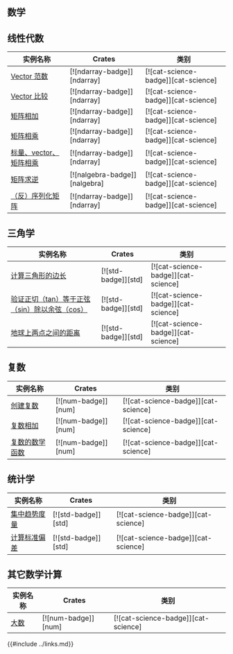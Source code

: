 ## 数学

<!--
> [science/mathematics.md](https://github.com/rust-lang-nursery/rust-cookbook/blob/master/src/science/mathematics.md)
> <br />
> commit 714e9f4fcd2fc7649abd87eef00b13b3b571c655 2020.12.31
-->

## 线性代数

| 实例名称 | Crates | 类别 |
|--------|--------|------------|
| [Vector 范数][vector-norm] | [![ndarray-badge]][ndarray] | [![cat-science-badge]][cat-science] |
| [Vector 比较][vector-comparison] | [![ndarray-badge]][ndarray] | [![cat-science-badge]][cat-science] |
| [矩阵相加][add-matrices] | [![ndarray-badge]][ndarray] | [![cat-science-badge]][cat-science] |
| [矩阵相乘][multiply-matrices] | [![ndarray-badge]][ndarray] | [![cat-science-badge]][cat-science] |
| [标量、vector、矩阵相乘][multiply-scalar-vector-matrix] | [![ndarray-badge]][ndarray] | [![cat-science-badge]][cat-science] |
| [矩阵求逆][invert-matrix] | [![nalgebra-badge]][nalgebra] | [![cat-science-badge]][cat-science] |
| [（反）序列化矩阵][deserialize-matrix] | [![ndarray-badge]][ndarray] | [![cat-science-badge]][cat-science] |

[vector-norm]: /science/mathematics/linear_algebra.md#vector-范数
[vector-comparison]: /science/mathematics/linear_algebra.md#vector-比较
[add-matrices]: /science/mathematics/linear_algebra.md#矩阵相加
[multiply-matrices]: /science/mathematics/linear_algebra.md#矩阵相乘
[multiply-scalar-vector-matrix]: /science/mathematics/linear_algebra.md#标量vector矩阵相乘
[invert-matrix]: /science/mathematics/linear_algebra.md#矩阵求逆
[deserialize-matrix]: /science/mathematics/linear_algebra.md#反序列化矩阵

## 三角学

| 实例名称 | Crates | 类别 |
|--------|--------|------------|
| [计算三角形的边长][side-length] | [![std-badge]][std] | [![cat-science-badge]][cat-science] |
| [验证正切（tan）等于正弦（sin）除以余弦（cos）][tan-sin-cos] | [![std-badge]][std] | [![cat-science-badge]][cat-science] |
| [地球上两点之间的距离][latitude-longitude] | [![std-badge]][std] | [![cat-science-badge]][cat-science] |

[side-length]: /science/mathematics/trigonometry.md#计算三角形的边长
[tan-sin-cos]: /science/mathematics/trigonometry.md#验证正切tan等于正弦sin除以余弦cos
[latitude-longitude]: /science/mathematics/trigonometry.md#地球上两点之间的距离

## 复数

| 实例名称 | Crates | 类别 |
|--------|--------|------------|
| [创建复数][create-complex] | [![num-badge]][num] | [![cat-science-badge]][cat-science] |
| [复数相加][add-complex] | [![num-badge]][num] | [![cat-science-badge]][cat-science] |
| [复数的数学函数][mathematical-functions] | [![num-badge]][num] | [![cat-science-badge]][cat-science] |

[create-complex]: /science/mathematics/complex_numbers.md#创建复数
[add-complex]: /science/mathematics/complex_numbers.md#复数相加
[mathematical-functions]: /science/mathematics/complex_numbers.md#复数的数学函数

## 统计学

| 实例名称 | Crates | 类别 |
|--------|--------|------------|
| [集中趋势度量][ex-central-tendency] | [![std-badge]][std] | [![cat-science-badge]][cat-science] |
| [计算标准偏差][ex-standard-deviation] | [![std-badge]][std] | [![cat-science-badge]][cat-science] |

[ex-central-tendency]: /science/mathematics/statistics.md#集中趋势度量
[ex-standard-deviation]: /science/mathematics/statistics.md#计算标准偏差

## 其它数学计算

| 实例名称 | Crates | 类别 |
|--------|--------|------------|
| [大数][big-integers] | [![num-badge]][num] | [![cat-science-badge]][cat-science] |

[big-integers]: /science/mathematics/miscellaneous.md#大数

{{#include ../links.md}}
